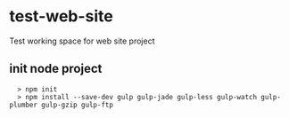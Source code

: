 # test-web-site
Test working space for web site project


## init node project


```
  > npm init
  > npm install --save-dev gulp gulp-jade gulp-less gulp-watch gulp-plumber gulp-gzip gulp-ftp
```
